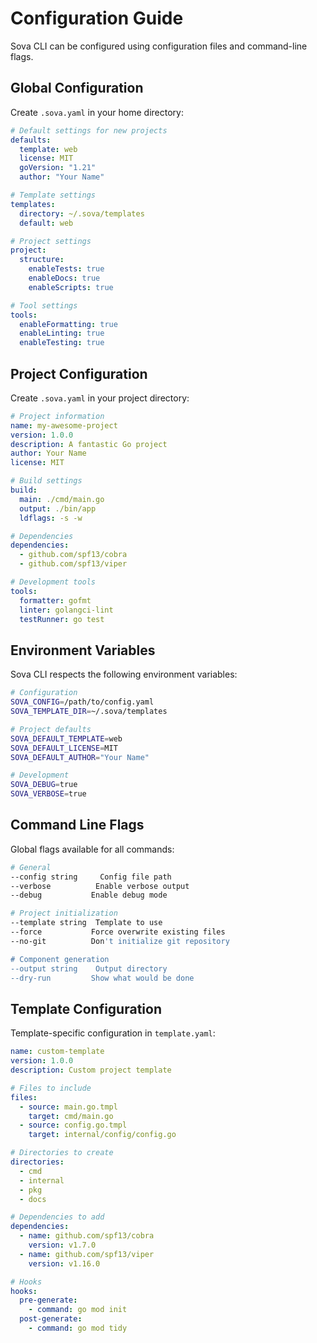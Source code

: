 # Configuration Guide

Sova CLI can be configured using configuration files and command-line flags.

## Global Configuration

Create `.sova.yaml` in your home directory:

```yaml
# Default settings for new projects
defaults:
  template: web
  license: MIT
  goVersion: "1.21"
  author: "Your Name"

# Template settings
templates:
  directory: ~/.sova/templates
  default: web

# Project settings
project:
  structure:
    enableTests: true
    enableDocs: true
    enableScripts: true

# Tool settings
tools:
  enableFormatting: true
  enableLinting: true
  enableTesting: true
```

## Project Configuration

Create `.sova.yaml` in your project directory:

```yaml
# Project information
name: my-awesome-project
version: 1.0.0
description: A fantastic Go project
author: Your Name
license: MIT

# Build settings
build:
  main: ./cmd/main.go
  output: ./bin/app
  ldflags: -s -w

# Dependencies
dependencies:
  - github.com/spf13/cobra
  - github.com/spf13/viper

# Development tools
tools:
  formatter: gofmt
  linter: golangci-lint
  testRunner: go test
```

## Environment Variables

Sova CLI respects the following environment variables:

```bash
# Configuration
SOVA_CONFIG=/path/to/config.yaml
SOVA_TEMPLATE_DIR=~/.sova/templates

# Project defaults
SOVA_DEFAULT_TEMPLATE=web
SOVA_DEFAULT_LICENSE=MIT
SOVA_DEFAULT_AUTHOR="Your Name"

# Development
SOVA_DEBUG=true
SOVA_VERBOSE=true
```

## Command Line Flags

Global flags available for all commands:

```bash
# General
--config string     Config file path
--verbose          Enable verbose output
--debug           Enable debug mode

# Project initialization
--template string  Template to use
--force           Force overwrite existing files
--no-git          Don't initialize git repository

# Component generation
--output string    Output directory
--dry-run         Show what would be done
```

## Template Configuration

Template-specific configuration in `template.yaml`:

```yaml
name: custom-template
version: 1.0.0
description: Custom project template

# Files to include
files:
  - source: main.go.tmpl
    target: cmd/main.go
  - source: config.go.tmpl
    target: internal/config/config.go

# Directories to create
directories:
  - cmd
  - internal
  - pkg
  - docs

# Dependencies to add
dependencies:
  - name: github.com/spf13/cobra
    version: v1.7.0
  - name: github.com/spf13/viper
    version: v1.16.0

# Hooks
hooks:
  pre-generate:
    - command: go mod init
  post-generate:
    - command: go mod tidy
``` 